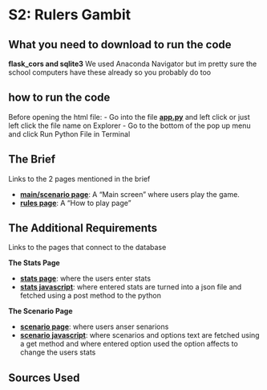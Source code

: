 # S2: Rulers Gambit

## What you need to download to run the code

**flask_cors and sqlite3**
We used Anaconda Navigator but im pretty sure the school computers have these already so you probably do too


## how to run the code 
Before opening the html file:
    - Go into the file **[app.py](app,py)** and left click or just left click the file name on Explorer
    - Go to the bottom of the pop up menu and click Run Python File in Terminal

## The Brief
Links to the 2 pages mentioned in the brief
* **[main/scenario page](senario_page.html)**: A “Main screen” where users play the game.
* **[rules page](Rules.html)**: A “How to play page”


## The Additional Requirements
Links to the pages that connect to the database

**The Stats Page**

* **[stats page](stat_page.html)**: where the users enter stats
* **[stats javascript](stats.js)**: where entered stats are turned into a json file and fetched using a post method to the python


**The Scenario Page**

* **[scenario page](senario_page.html)**: where users anser senarions
* **[scenario javascript](scenario.js)**: where scenarios and options text are fetched using a get method and where entered option used the option affects to change the users stats


## Sources Used

